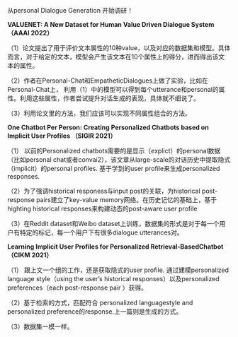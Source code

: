 从personal Dialogue Generation 开始调研！

**VALUENET: A New Dataset for Human Value Driven Dialogue System （AAAI 2022）**


（1）论文提出了用于评价文本属性的10种value，以及对应的数据集和模型。具体而言，对于给定的文本，模型会产生该文本在10个属性上的得分，进而得出该文本的属性。

（2）作者在Personal-Chat和EmpatheticDialogues上做了实验，比如在Personal-Chat上，
利用（1）中的模型可以得到每个utterance和personal的属性。利用这些属性，作者尝试提升对话生成的表现，具体就不细说了。

（3）利用论文里的方法，我们应该可以实现不同属性组合的方法。

**One Chatbot Per Person: Creating Personalized Chatbots based on Implicit User Profiles （SIGIR 2021）**


（1） 以前的Personalized chatbots需要的是显示（explict）的personal数据（比如personal chat或者convai2），该文章从large-scale的对话历史中提取隐式（implicit）的personal profiles. 基于学到的user profile来生成personalized responses.

（2）为了强调historical responess与input post的关联，为historical post-response pairs建立了key-value memory网络。在历史记忆的基础上，基于highting historical responses来构建动态的post-aware user profile

（3）在Reddit dataset和Weibo dataset上训练，数据集的形式是对于每一个用户有特定的标记，每一个用户下有很多dialogue utterances对。

**Learning Implicit User Profiles for Personalized Retrieval-BasedChatbot （CIKM 2021）**


（1） 跟上文一个组的工作，还是获取隐式的user profile. 通过建模personalized language style（using the user’s historical responses）以及personalized preferences（each post-response pair ）获得。

（2）基于检索的方式，匹配符合 personalized languagestyle and personalized preference的response.上一篇则是生成的方式。

（3）数据集一模一样。

